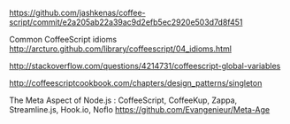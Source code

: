 https://github.com/jashkenas/coffee-script/commit/e2a205ab22a39ac9d2efb5ec2920e503d7d8f451

Common CoffeeScript idioms
http://arcturo.github.com/library/coffeescript/04_idioms.html



http://stackoverflow.com/questions/4214731/coffeescript-global-variables

http://coffeescriptcookbook.com/chapters/design_patterns/singleton

The Meta Aspect of Node.js : CoffeeScript, CoffeeKup, Zappa, Streamline.js, Hook.io, Noflo
https://github.com/Evangenieur/Meta-Age
